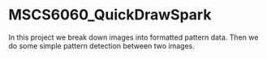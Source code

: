 # MSCS6060_QuickDrawSpark
In this project we break down images into formatted pattern data. Then we do some simple pattern detection between two images.

